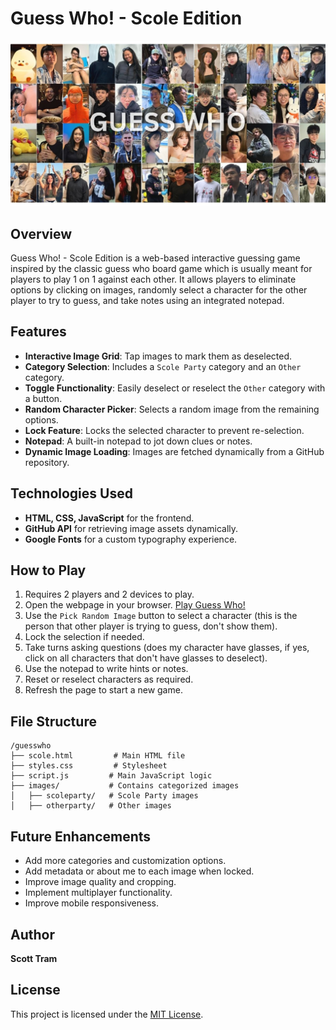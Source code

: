# Guess Who! - Scole Edition
![Guess Who Logo](images/previewimage.jpg)

## Overview
Guess Who! - Scole Edition is a web-based interactive guessing game inspired by the classic guess who board game which is usually meant for players to play 1 on 1 against each other. It allows players to eliminate options by clicking on images, randomly select a character for the other player to try to guess, and take notes using an integrated notepad.

## Features
- **Interactive Image Grid**: Tap images to mark them as deselected.
- **Category Selection**: Includes a `Scole Party` category and an `Other` category.
- **Toggle Functionality**: Easily deselect or reselect the `Other` category with a button.
- **Random Character Picker**: Selects a random image from the remaining options.
- **Lock Feature**: Locks the selected character to prevent re-selection.
- **Notepad**: A built-in notepad to jot down clues or notes.
- **Dynamic Image Loading**: Images are fetched dynamically from a GitHub repository.

## Technologies Used
- **HTML, CSS, JavaScript** for the frontend.
- **GitHub API** for retrieving image assets dynamically.
- **Google Fonts** for a custom typography experience.

## How to Play
1. Requires 2 players and 2 devices to play.
2. Open the webpage in your browser. [Play Guess Who!](https://scottctram.github.io/guesswho/scole.html)
3. Use the `Pick Random Image` button to select a character (this is the person that other player is trying to guess, don't show them).
4. Lock the selection if needed.
5. Take turns asking questions (does my character have glasses, if yes, click on all characters that don't have glasses to deselect).
6. Use the notepad to write hints or notes.
7. Reset or reselect characters as required.
8. Refresh the page to start a new game.

## File Structure
```
/guesswho
├── scole.html         # Main HTML file
├── styles.css         # Stylesheet
├── script.js         # Main JavaScript logic
├── images/           # Contains categorized images
│   ├── scoleparty/   # Scole Party images
│   ├── otherparty/   # Other images
```

## Future Enhancements
- Add more categories and customization options.
- Add metadata or about me to each image when locked.
- Improve image quality and cropping.
- Implement multiplayer functionality.
- Improve mobile responsiveness.

## Author
**Scott Tram**

## License
This project is licensed under the [MIT License](LICENSE).
